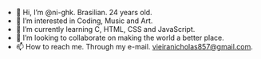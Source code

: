 - 👋 Hi, I’m @ni-ghk. Brasilian. 24 years old.
- 👀 I’m interested in Coding, Music and Art.
- 🌱 I’m currently learning C, HTML, CSS and JavaScript.
- 💞️ I’m looking to collaborate on making the world a better place.
- 📫 How to reach me. Through my e-mail. vieiranicholas857@gmail.com. 

<!---
ni-ghk/ni-ghk is a ✨ special ✨ repository because its `README.md` (this file) appears on your GitHub profile.
You can click the Preview link to take a look at your changes.
--->
